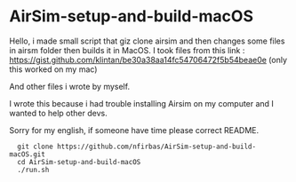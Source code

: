 # AirSim-setup-and-build-macOS

Hello, i made small script that giz clone airsim and then changes some files in airsm folder then builds it in MacOS.
I took files from this link : https://gist.github.com/klintan/be30a38aa14fc54706472f5b54beae0e (only this worked on my mac)

And other files i wrote by myself.


I wrote this because i had trouble installing Airsim on my computer and I wanted to help other devs.

Sorry for my english, if someone have time please correct README. 

``` 
  git clone https://github.com/nfirbas/AirSim-setup-and-build-macOS.git
  cd AirSim-setup-and-build-macOS
  ./run.sh
```
